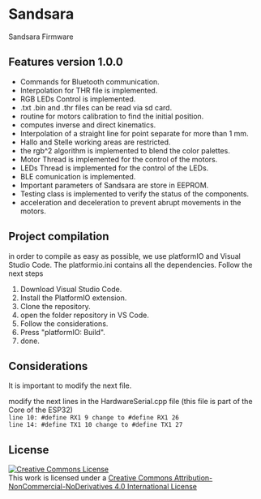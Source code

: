 # Sandsara
Sandsara Firmware
## Features version 1.0.0
- Commands for Bluetooth communication. 
- Interpolation for THR file is implemented.
- RGB LEDs Control is implemented.
- .txt .bin and .thr files can be read via sd card.
- routine for motors calibration to find the initial position. 
- computes inverse and direct kinematics.
- Interpolation of a straight line for point separate for more than 1 mm.
- Hallo and Stelle working areas are restricted.
- the rgb^2 algorithm is implemented to blend the color palettes.
- Motor Thread is implemented for the control of the motors.
- LEDs Thread is implemented for the control of the LEDs.
- BLE comunication is implemented.
- Important parameters of Sandsara are store in EEPROM.
- Testing class is implemented to verify the status of the components.
- acceleration and deceleration to prevent abrupt movements in the motors.

## Project compilation
in order to compile as easy as possible, we use platformIO and Visual Studio Code. The platformio.ini contains all the dependencies. Follow the next steps
1. Download Visual Studio Code.
2. Install the PlatformIO extension.
3. Clone the repository.
4. open the folder repository in VS Code.
5. Follow the considerations.
6. Press "platformIO: Build".
7. done.

## Considerations
It is important to modify the next file.

modify the next lines in the HardwareSerial.cpp file (this file is part of the Core of the ESP32)  
`line 10: #define RX1 9 change to #define RX1 26`  
`line 14: #define TX1 10 change to #define TX1 27`

## License

<a rel="license" href="http://creativecommons.org/licenses/by-nc-nd/4.0/"><img alt="Creative Commons License" style="border-width:0" src="https://i.creativecommons.org/l/by-nc-nd/4.0/88x31.png" /></a><br />This work is licensed under a <a rel="license" href="http://creativecommons.org/licenses/by-nc-nd/4.0/">Creative Commons Attribution-NonCommercial-NoDerivatives 4.0 International License</a>

